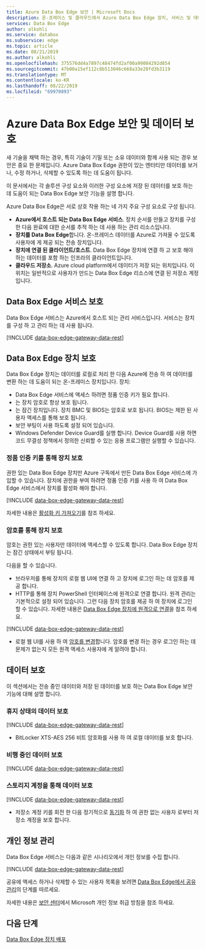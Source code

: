 ```yaml
---
title: Azure Data Box Edge 보안 | Microsoft Docs
description: 온-프레미스 및 클라우드에서 Azure Data Box Edge 장치, 서비스 및 데이터를 보호 하는 보안 및 개인 정보 보호 기능에 대해 설명 합니다.
services: Data Box Edge
author: alkohli
ms.service: databox
ms.subservice: edge
ms.topic: article
ms.date: 08/21/2019
ms.author: alkohli
ms.openlocfilehash: 375576dd4a7897c48474fd2af00a99084292d854
ms.sourcegitcommit: 47b00a15ef112c8b513046c668a33e20fd3b3119
ms.translationtype: MT
ms.contentlocale: ko-KR
ms.lasthandoff: 08/22/2019
ms.locfileid: "69970893"
---
```

# <a name="azure-data-box-edge-security-and-data-protection"></a>Azure Data Box Edge 보안 및 데이터 보호

새 기술을 채택 하는 경우, 특히 기술이 기밀 또는 소유 데이터와 함께 사용 되는 경우 보안은 중요 한 문제입니다. Azure Data Box Edge 권한이 있는 엔터티만 데이터를 보거나, 수정 하거나, 삭제할 수 있도록 하는 데 도움이 됩니다.

이 문서에서는 각 솔루션 구성 요소와 이러한 구성 요소에 저장 된 데이터를 보호 하는 데 도움이 되는 Data Box Edge 보안 기능을 설명 합니다.

Azure Data Box Edge은 서로 상호 작용 하는 네 가지 주요 구성 요소로 구성 됩니다.

- **Azure에서 호스트 되는 Data Box Edge 서비스**. 장치 순서를 만들고 장치를 구성한 다음 완료에 대한 순서를 추적 하는 데 사용 하는 관리 리소스입니다.
- **장치를 Data Box Edge**합니다. 온-프레미스 데이터를 Azure로 가져올 수 있도록 사용자에 게 제공 되는 전송 장치입니다.
- **장치에 연결 된 클라이언트/호스트**. Data Box Edge 장치에 연결 하 고 보호 해야 하는 데이터를 포함 하는 인프라의 클라이언트입니다.
- **클라우드 저장소**. Azure cloud platform에서 데이터가 저장 되는 위치입니다. 이 위치는 일반적으로 사용자가 만드는 Data Box Edge 리소스에 연결 된 저장소 계정입니다.

## <a name="data-box-edge-service-protection"></a>Data Box Edge 서비스 보호

Data Box Edge 서비스는 Azure에서 호스트 되는 관리 서비스입니다. 서비스는 장치를 구성 하 고 관리 하는 데 사용 됩니다.

[!INCLUDE [data-box-edge-gateway-data-rest](../../includes/data-box-edge-gateway-service-protection.md)]

## <a name="data-box-edge-device-protection"></a>Data Box Edge 장치 보호

Data Box Edge 장치는 데이터를 로컬로 처리 한 다음 Azure에 전송 하 여 데이터를 변환 하는 데 도움이 되는 온-프레미스 장치입니다. 장치:

- Data Box Edge 서비스에 액세스 하려면 정품 인증 키가 필요 합니다.
- 는 장치 암호로 항상 보호 됩니다.
- 는 잠긴 장치입니다. 장치 BMC 및 BIOS는 암호로 보호 됩니다. BIOS는 제한 된 사용자 액세스를 통해 보호 됩니다.
- 보안 부팅이 사용 하도록 설정 되어 있습니다.
- Windows Defender Device Guard를 실행 합니다. Device Guard를 사용 하면 코드 무결성 정책에서 정의한 신뢰할 수 있는 응용 프로그램만 실행할 수 있습니다.

### <a name="protect-the-device-via-activation-key"></a>정품 인증 키를 통해 장치 보호

권한 있는 Data Box Edge 장치만 Azure 구독에서 만든 Data Box Edge 서비스에 가입할 수 있습니다. 장치에 권한을 부여 하려면 정품 인증 키를 사용 하 여 Data Box Edge 서비스에서 장치를 활성화 해야 합니다.

[!INCLUDE [data-box-edge-gateway-data-rest](../../includes/data-box-edge-gateway-activation-key.md)]

자세한 내용은 [활성화 키 가져오기](data-box-edge-deploy-prep.md#get-the-activation-key)를 참조 하세요.

### <a name="protect-the-device-via-password"></a>암호를 통해 장치 보호

암호는 권한 있는 사용자만 데이터에 액세스할 수 있도록 합니다. Data Box Edge 장치는 잠긴 상태에서 부팅 됩니다.

다음을 할 수 있습니다.

- 브라우저를 통해 장치의 로컬 웹 UI에 연결 하 고 장치에 로그인 하는 데 암호를 제공 합니다.
- HTTP를 통해 장치 PowerShell 인터페이스에 원격으로 연결 합니다. 원격 관리는 기본적으로 설정 되어 있습니다. 그런 다음 장치 암호를 제공 하 여 장치에 로그인 할 수 있습니다. 자세한 내용은 [Data Box Edge 장치에 원격으로 연결](data-box-edge-connect-powershell-interface.md#connect-to-the-powershell-interface)을 참조 하세요.

[!INCLUDE [data-box-edge-gateway-data-rest](../../includes/data-box-edge-gateway-password-best-practices.md)]
- 로컬 웹 UI를 사용 하 여 [암호를 변경](data-box-edge-manage-access-power-connectivity-mode.md#manage-device-access)합니다. 암호를 변경 하는 경우 로그인 하는 데 문제가 없는지 모든 원격 액세스 사용자에 게 알려야 합니다.

## <a name="protect-your-data"></a>데이터 보호

이 섹션에서는 전송 중인 데이터와 저장 된 데이터를 보호 하는 Data Box Edge 보안 기능에 대해 설명 합니다.

### <a name="protect-data-at-rest"></a>휴지 상태의 데이터 보호

[!INCLUDE [data-box-edge-gateway-data-rest](../../includes/data-box-edge-gateway-data-rest.md)]
- BitLocker XTS-AES 256 비트 암호화를 사용 하 여 로컬 데이터를 보호 합니다.


### <a name="protect-data-in-flight"></a>비행 중인 데이터 보호

[!INCLUDE [data-box-edge-gateway-data-rest](../../includes/data-box-edge-gateway-data-flight.md)]

### <a name="protect-data-via-storage-accounts"></a>스토리지 계정을 통해 데이터 보호

[!INCLUDE [data-box-edge-gateway-data-rest](../../includes/data-box-edge-gateway-protect-data-storage-accounts.md)]
- 저장소 계정 키를 회전 한 다음 정기적으로 [동기화](data-box-edge-manage-shares.md#sync-storage-keys) 하 여 권한 없는 사용자 로부터 저장소 계정을 보호 합니다.

## <a name="manage-personal-information"></a>개인 정보 관리

Data Box Edge 서비스는 다음과 같은 시나리오에서 개인 정보를 수집 합니다.

[!INCLUDE [data-box-edge-gateway-data-rest](../../includes/data-box-edge-gateway-manage-personal-data.md)]

공유에 액세스 하거나 삭제할 수 있는 사용자 목록을 보려면 [Data Box Edge에서 공유 관리](data-box-edge-manage-shares.md)의 단계를 따르세요.

자세한 내용은 [보안 센터](https://www.microsoft.com/trustcenter)에서 Microsoft 개인 정보 취급 방침을 참조 하세요.

## <a name="next-steps"></a>다음 단계

[Data Box Edge 장치 배포](data-box-edge-deploy-prep.md)
